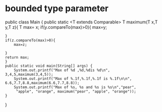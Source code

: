 # bounded type parameter
public class Main
{
    public static <T extends Comparable<T>> T maximum(T x,T y,T z){
        T max= x;
        if(y.compareTo(max)>0){
            max=y;
        
    }
    if(z.compareTo(max)>0){
        max=z;
        
    }
    return max;
    }
	public static void main(String[] args) {
		System.out.printf("Max of %d ,%d,%dis %d\n", 3,4,5,maximum(3,4,5));
		System.out.printf("Max of %.1f,%.1f,%.1f is %.1f\n\n", 6.6,7.7,8.8,maximum(6.6,7.7,8.8));
		System.out.printf("Max of %s, %s and %s is %s\n","pear",
         "apple", "orange", maximum("pear", "apple", "orange"));
	}
}
